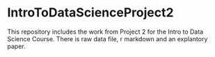 # IntroToDataScienceProject2
This repository includes the work from Project 2 for the Intro to Data Science Course. 
There is raw data file, r markdown and an explantory paper.
